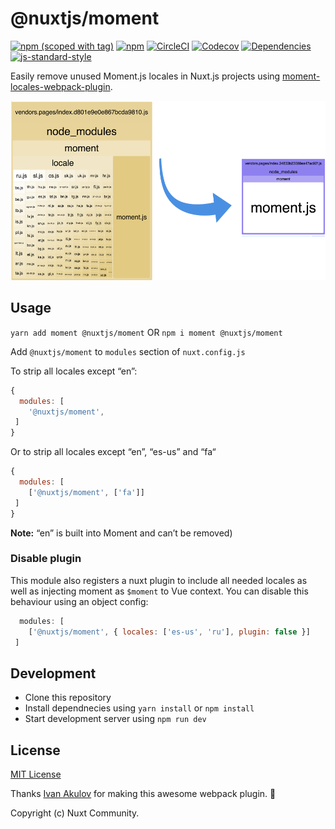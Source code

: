 # @nuxtjs/moment
[![npm (scoped with tag)](https://img.shields.io/npm/v/@nuxtjs/moment/latest.svg?style=flat-square)](https://npmjs.com/package/@nuxtjs/moment)
[![npm](https://img.shields.io/npm/dt/@nuxtjs/moment.svg?style=flat-square)](https://npmjs.com/package/@nuxtjs/moment)
[![CircleCI](https://img.shields.io/circleci/project/github/nuxt-community/moment-module.svg?style=flat-square)](https://circleci.com/gh/nuxt-community/moment-module)
[![Codecov](https://img.shields.io/codecov/c/github/nuxt-community/moment-module.svg?style=flat-square)](https://codecov.io/gh/nuxt-community/moment-module)
[![Dependencies](https://david-dm.org/nuxt-community/moment-module/status.svg?style=flat-square)](https://david-dm.org/nuxt-community/moment-module)
[![js-standard-style](https://img.shields.io/badge/code_style-standard-brightgreen.svg?style=flat-square)](http://standardjs.com)

Easily remove unused Moment.js locales in Nuxt.js projects using [moment-locales-webpack-plugin](https://github.com/iamakulov/moment-locales-webpack-plugin).

<div align="center">
  <img src="./assets/img1.png" width="600px">
</div>

## Usage

`yarn add moment @nuxtjs/moment` OR `npm i moment @nuxtjs/moment`

Add `@nuxtjs/moment` to `modules` section of `nuxt.config.js`

To strip all locales except “en”:

```js
{
  modules: [
    '@nuxtjs/moment',
 ]
}
```

Or to strip all locales except “en”, “es-us” and “fa“

```js
{
  modules: [
    ['@nuxtjs/moment', ['fa']]
 ]
}
```

**Note:** “en” is built into Moment and can’t be removed)

### Disable plugin

This module also registers a nuxt plugin to include all needed locales as well as injecting moment as `$moment` to Vue context. You can disable this behaviour using an object config:

```js
  modules: [
    ['@nuxtjs/moment', { locales: ['es-us', 'ru'], plugin: false }]
 ]
```

## Development

- Clone this repository
- Install dependnecies using `yarn install` or `npm install`
- Start development server using `npm run dev`

## License

[MIT License](./LICENSE)

Thanks [Ivan Akulov](https://github.com/iamakulov) for making this awesome webpack plugin. 💖

Copyright (c) Nuxt Community.
